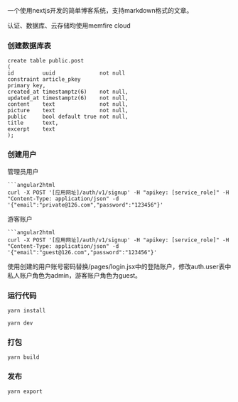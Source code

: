 一个使用nextjs开发的简单博客系统，支持markdown格式的文章。

认证、数据库、云存储均使用memfire cloud

### 创建数据库表

```
create table public.post
(
id         uuid              not null
constraint article_pkey
primary key,
created_at timestamptz(6)    not null,
updated_at timestamptz(6)    not null,
content    text              not null,
picture    text              not null,
public     bool default true not null,
title      text,
excerpt    text
);

```

### 创建用户

管理员用户

```
```angular2html
curl -X POST '[应用网址]/auth/v1/signup' -H "apikey: [service_role]" -H "Content-Type: application/json" -d '{"email":"private@126.com","password":"123456"}'
```

游客账户
```
```angular2html
curl -X POST '[应用网址]/auth/v1/signup' -H "apikey: [service_role]" -H "Content-Type: application/json" -d '{"email":"guest@126.com","password":"123456"}'
```

使用创建的用户账号密码替换/pages/login.jsx中的登陆账户，修改auth.user表中私人账户角色为admin，游客账户角色为guest。

### 运行代码

```yarn install```

```yarn dev```

### 打包

```yarn build```

### 发布

```yarn export```

